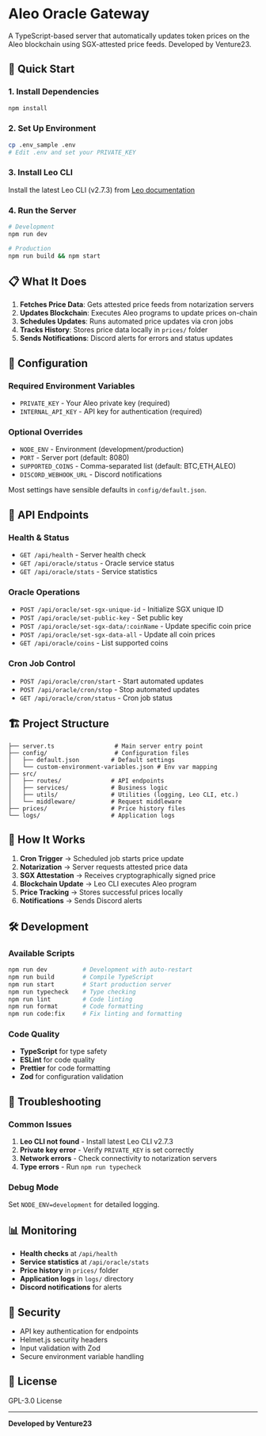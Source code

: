 # Aleo Oracle Gateway

A TypeScript-based server that automatically updates token prices on the Aleo blockchain using SGX-attested price feeds. Developed by Venture23.

## 🚀 Quick Start

### 1. Install Dependencies
```bash
npm install
```

### 2. Set Up Environment
```bash
cp .env_sample .env
# Edit .env and set your PRIVATE_KEY
```

### 3. Install Leo CLI
Install the latest Leo CLI (v2.7.3) from [Leo documentation](https://docs.leo-lang.org/getting_started/installation)

### 4. Run the Server
```bash
# Development
npm run dev

# Production
npm run build && npm start
```

## 📋 What It Does

1. **Fetches Price Data**: Gets attested price feeds from notarization servers
2. **Updates Blockchain**: Executes Aleo programs to update prices on-chain
3. **Schedules Updates**: Runs automated price updates via cron jobs
4. **Tracks History**: Stores price data locally in `prices/` folder
5. **Sends Notifications**: Discord alerts for errors and status updates

## 🔧 Configuration

### Required Environment Variables
- `PRIVATE_KEY` - Your Aleo private key (required)
- `INTERNAL_API_KEY` - API key for authentication (required)

### Optional Overrides
- `NODE_ENV` - Environment (development/production)
- `PORT` - Server port (default: 8080)
- `SUPPORTED_COINS` - Comma-separated list (default: BTC,ETH,ALEO)
- `DISCORD_WEBHOOK_URL` - Discord notifications

Most settings have sensible defaults in `config/default.json`.

## 📡 API Endpoints

### Health & Status
- `GET /api/health` - Server health check
- `GET /api/oracle/status` - Oracle service status
- `GET /api/oracle/stats` - Service statistics

### Oracle Operations
- `POST /api/oracle/set-sgx-unique-id` - Initialize SGX unique ID
- `POST /api/oracle/set-public-key` - Set public key
- `POST /api/oracle/set-sgx-data/:coinName` - Update specific coin price
- `POST /api/oracle/set-sgx-data-all` - Update all coin prices
- `GET /api/oracle/coins` - List supported coins

### Cron Job Control
- `POST /api/oracle/cron/start` - Start automated updates
- `POST /api/oracle/cron/stop` - Stop automated updates
- `GET /api/oracle/cron/status` - Cron job status

## 🏗️ Project Structure

```
├── server.ts                 # Main server entry point
├── config/                   # Configuration files
│   ├── default.json         # Default settings
│   └── custom-environment-variables.json # Env var mapping
├── src/
│   ├── routes/              # API endpoints
│   ├── services/            # Business logic
│   ├── utils/               # Utilities (logging, Leo CLI, etc.)
│   └── middleware/          # Request middleware
├── prices/                  # Price history files
└── logs/                    # Application logs
```

## 🔄 How It Works

1. **Cron Trigger** → Scheduled job starts price update
2. **Notarization** → Server requests attested price data
3. **SGX Attestation** → Receives cryptographically signed price
4. **Blockchain Update** → Leo CLI executes Aleo program
5. **Price Tracking** → Stores successful prices locally
6. **Notifications** → Sends Discord alerts

## 🛠️ Development

### Available Scripts
```bash
npm run dev          # Development with auto-restart
npm run build        # Compile TypeScript
npm run start        # Start production server
npm run typecheck    # Type checking
npm run lint         # Code linting
npm run format       # Code formatting
npm run code:fix     # Fix linting and formatting
```

### Code Quality
- **TypeScript** for type safety
- **ESLint** for code quality
- **Prettier** for code formatting
- **Zod** for configuration validation

## 🐛 Troubleshooting

### Common Issues
1. **Leo CLI not found** - Install latest Leo CLI v2.7.3
2. **Private key error** - Verify `PRIVATE_KEY` is set correctly
3. **Network errors** - Check connectivity to notarization servers
4. **Type errors** - Run `npm run typecheck`

### Debug Mode
Set `NODE_ENV=development` for detailed logging.

## 📊 Monitoring

- **Health checks** at `/api/health`
- **Service statistics** at `/api/oracle/stats`
- **Price history** in `prices/` folder
- **Application logs** in `logs/` directory
- **Discord notifications** for alerts

## 🔐 Security

- API key authentication for endpoints
- Helmet.js security headers
- Input validation with Zod
- Secure environment variable handling

## 📄 License

GPL-3.0 License

---

**Developed by Venture23**
